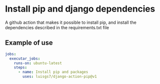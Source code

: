 # Install pip and django dependencies

A github action that makes it possible to install pip, and install the dependencies described in the requirements.txt file

## Example of use

```yaml
jobs:
  executar_jobs:
    runs-on: ubuntu-latest
    steps:
      - name: Install pip and packages
        uses: luisgs7/django-action-pip@v1
```
